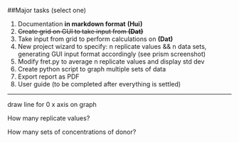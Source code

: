 ##Major tasks (select one)

1. Documentation **in markdown format**  **(Hui)**
2. ~~Create grid on GUI to take input from **(Dat)**~~
3. Take input from grid to perform calculations on **(Dat)**
4. New project wizard to specify: n replicate values && n data sets, generating GUI input format accordingly (see prism screenshot)
5. Modify fret.py to average n replicate values and display std dev
6. Create python script to graph multiple sets of data
7. Export report as PDF
8. User guide (to be completed after everything is settled)






-----------------------------
draw line for 0 x axis on graph

How many replicate values?

How many sets of concentrations of donor?
